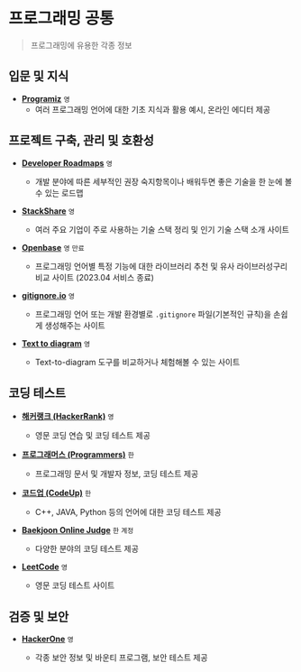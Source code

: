 # 프로그래밍 공통

> 프로그래밍에 유용한 각종 정보

## 입문 및 지식

- **[Programiz](https://www.programiz.com)** `영`
  - 여러 프로그래밍 언어에 대한 기초 지식과 활용 예시, 온라인 에디터 제공

## 프로젝트 구축, 관리 및 호환성

- **[Developer Roadmaps](https://roadmap.sh)** `영`

  - 개발 분야에 따른 세부적인 권장 숙지항목이나 배워두면 좋은 기술을 한 눈에 볼 수 있는 로드맵

- **[StackShare](https://stackshare.io)** `영`

  - 여러 주요 기업이 주로 사용하는 기술 스택 정리 및 인기 기술 스택 소개 사이트

- **[Openbase](https://openbase.com)** `영` `만료`

  - 프로그래밍 언어별 특정 기능에 대한 라이브러리 추천 및 유사 라이브러성구리 비교 사이트 (2023.04 서비스 종료)

- **[gitignore.io](https://www.toptal.com/developers/gitignore)** `영`

  - 프로그래밍 언어 또는 개발 환경별로 `.gitignore` 파일(기본적인 규칙)을 손쉽게 생성해주는 사이트

- **[Text to diagram](https://text-to-diagram.com)** `영`

  - Text-to-diagram 도구를 비교하거나 체험해볼 수 있는 사이트

## 코딩 테스트

- **[해커랭크 (HackerRank)](https://www.hackerrank.com)** `영`

  - 영문 코딩 연습 및 코딩 테스트 제공

- **[프로그래머스 (Programmers)](https://programmers.co.kr/learn/challenges)** `한`

  - 프로그래밍 문서 및 개발자 정보, 코딩 테스트 제공

- **[코드업 (CodeUp)](https://www.codeup.kr)** `한`

  - C++, JAVA, Python 등의 언어에 대한 코딩 테스트 제공

- **[Baekjoon Online Judge](https://www.acmicpc.net)** `한` `계정`

  - 다양한 분야의 코딩 테스트 제공

- **[LeetCode](https://leetcode.com)** `영`

  - 영문 코딩 테스트 사이트

## 검증 및 보안

- **[HackerOne](https://www.hackerone.com)** `영`

  - 각종 보안 정보 및 바운티 프로그램, 보안 테스트 제공
